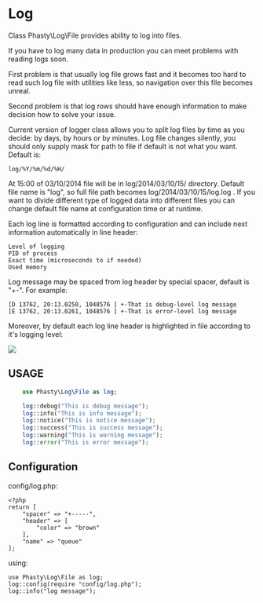 Log
===

Class Phasty\Log\File provides ability to log into files.

If you have to log many data in production you can meet problems with reading logs soon.

First problem is that usually log file grows fast and it becomes too hard to read such log file
with utilities like less, so navigation over this file becomes unreal.

Second problem is that log rows should have enough information to make decision how to solve your issue.

Current version of logger class allows you to split log files by time as you decide:
by days, by hours or by minutes. Log file changes silently, you should only supply mask for path to file
if default is not what you want. Default is:

    log/%Y/%m/%d/%H/

At 15:00 of 03/10/2014 file will be in log/2014/03/10/15/ directory.
Default file name is "log", so full file path becomes log/2014/03/10/15/log.log .
If you want to divide different type of logged data into different files you can change default
file name at configuration time or at runtime.

Each log line is formatted according to configuration and can include next information automatically in line header:

    Level of logging
    PID of process
    Exact time (microseconds to if needed)
    Used memory

Log message may be spaced from log header by special spacer, default is "+-". For example:

    [D 13762, 20:13.0250, 1048576 ] +-That is debug-level log message
    [E 13762, 20:13.0261, 1048576 ] +-That is error-level log message

Moreover, by default each log line header is highlighted in file according to it's logging level:

![](https://cloud.githubusercontent.com/assets/2020598/3697733/7a448b76-13af-11e4-945f-08f48d5d65fc.png)


USAGE
-----

```php
    use Phasty\Log\File as log;

    log::debug("This is debug message");
    log::info("This is info message");
    log::notice("This is notice message");
    log::success("This is success message");
    log::warning("This is warning message");
    log::error("This is error message");
```

Configuration
-------------

config/log.php:

    <?php
    return [
        "spacer" => "+-----",
        "header" => [
            "color" => "brown"
        ],
        "name" => "queue"
    ];

using:

    use Phasty\Log\File as log;
    log::config(require "config/log.php");
    log::info("log message");

